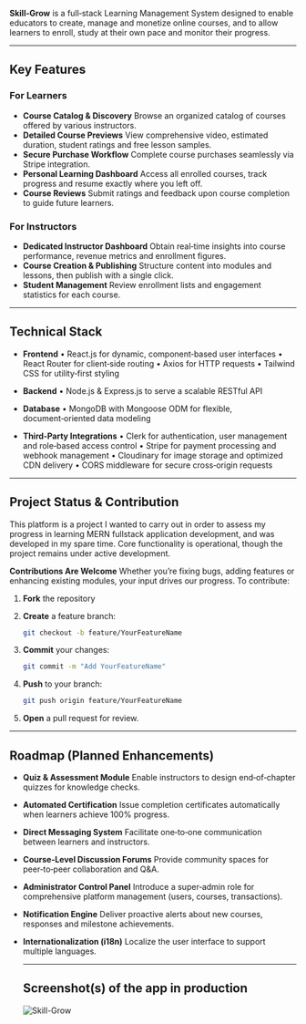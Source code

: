 **Skill‑Grow** is a full‑stack Learning Management System designed to enable educators to create, manage and monetize online courses, and to allow learners to enroll, study at their own pace and monitor their progress.

---

## Key Features

### For Learners

* **Course Catalog & Discovery**
  Browse an organized catalog of courses offered by various instructors.
* **Detailed Course Previews**
  View comprehensive video, estimated duration, student ratings and free lesson samples.
* **Secure Purchase Workflow**
  Complete course purchases seamlessly via Stripe integration.
* **Personal Learning Dashboard**
  Access all enrolled courses, track progress and resume exactly where you left off.
* **Course Reviews**
  Submit ratings and feedback upon course completion to guide future learners.

### For Instructors

* **Dedicated Instructor Dashboard**
  Obtain real‑time insights into course performance, revenue metrics and enrollment figures.
* **Course Creation & Publishing**
  Structure content into modules and lessons, then publish with a single click.
* **Student Management**
  Review enrollment lists and engagement statistics for each course.

---

## Technical Stack

* **Frontend**
  • React.js for dynamic, component‑based user interfaces
  • React Router for client‑side routing
  • Axios for HTTP requests
  • Tailwind CSS for utility‑first styling

* **Backend**
  • Node.js & Express.js to serve a scalable RESTful API

* **Database**
  • MongoDB with Mongoose ODM for flexible, document‑oriented data modeling

* **Third‑Party Integrations**
  • Clerk for authentication, user management and role‑based access control
  • Stripe for payment processing and webhook management
  • Cloudinary for image storage and optimized CDN delivery
  • CORS middleware for secure cross‑origin requests

---

## Project Status & Contribution

This platform is a project I wanted to carry out in order to assess my progress in learning MERN fullstack application development, and was developed in my spare time. Core functionality is operational, though the project remains under active development.

**Contributions Are Welcome**
Whether you’re fixing bugs, adding features or enhancing existing modules, your input drives our progress. To contribute:

1. **Fork** the repository
2. **Create** a feature branch:

   ```bash
   git checkout -b feature/YourFeatureName
   ```
3. **Commit** your changes:

   ```bash
   git commit -m "Add YourFeatureName"
   ```
4. **Push** to your branch:

   ```bash
   git push origin feature/YourFeatureName
   ```
5. **Open** a pull request for review.

---

## Roadmap (Planned Enhancements)

* **Quiz & Assessment Module**
  Enable instructors to design end‑of‑chapter quizzes for knowledge checks.
* **Automated Certification**
  Issue completion certificates automatically when learners achieve 100% progress.
* **Direct Messaging System**
  Facilitate one‑to‑one communication between learners and instructors.
* **Course‑Level Discussion Forums**
  Provide community spaces for peer‑to‑peer collaboration and Q\&A.
* **Administrator Control Panel**
  Introduce a super‑admin role for comprehensive platform management (users, courses, transactions).
* **Notification Engine**
  Deliver proactive alerts about new courses, responses and milestone achievements.
* **Internationalization (i18n)**
  Localize the user interface to support multiple languages.

  ---

  ## Screenshot(s) of the app in production


  ![Skill-Grow](https://github.com/user-attachments/assets/a0e4c690-b8b4-4884-95d4-c0a708c82ee9)

